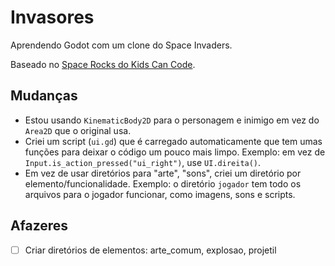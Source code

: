 # Invasores
Aprendendo Godot com um clone do Space Invaders.

Baseado no [Space Rocks do Kids Can Code](https://github.com/kidscancode/space_rocks).

## Mudanças
- Estou usando ```KinematicBody2D``` para o personagem e inimigo em vez do ```Area2D``` que o original usa.
- Criei um script (```ui.gd```) que é carregado automaticamente que tem umas funções para deixar o código um pouco mais limpo. Exemplo: em vez de ```Input.is_action_pressed("ui_right")```, use ```UI.direita()```.
- Em vez de usar diretórios para "arte", "sons", criei um diretório por elemento/funcionalidade. Exemplo: o diretório ```jogador``` tem todo os arquivos para o jogador funcionar, como imagens, sons e scripts.

## Afazeres
- [ ] Criar diretórios de elementos: arte_comum, explosao, projetil
